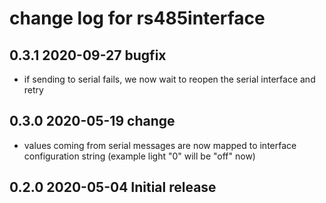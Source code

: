 # change log for rs485interface

## 0.3.1 2020-09-27 bugfix

- if sending to serial fails, we now wait to reopen the serial interface and retry

## 0.3.0 2020-05-19 change

- values coming from serial messages are now mapped to interface configuration string (example light "0" will be "off" now)

## 0.2.0 2020-05-04 Initial release
